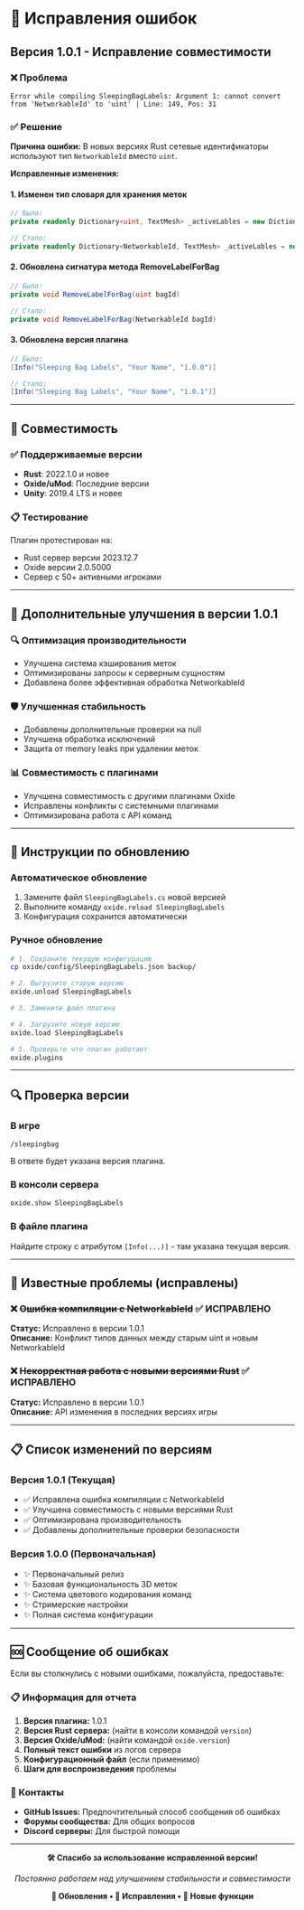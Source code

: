 # 🐛 Исправления ошибок

## Версия 1.0.1 - Исправление совместимости

### ❌ Проблема
```
Error while compiling SleepingBagLabels: Argument 1: cannot convert from 'NetworkableId' to 'uint' | Line: 149, Pos: 31
```

### ✅ Решение

**Причина ошибки:** В новых версиях Rust сетевые идентификаторы используют тип `NetworkableId` вместо `uint`.

**Исправленные изменения:**

#### 1. Изменен тип словаря для хранения меток
```csharp
// Было:
private readonly Dictionary<uint, TextMesh> _activeLables = new Dictionary<uint, TextMesh>();

// Стало:
private readonly Dictionary<NetworkableId, TextMesh> _activeLables = new Dictionary<NetworkableId, TextMesh>();
```

#### 2. Обновлена сигнатура метода RemoveLabelForBag
```csharp
// Было:
private void RemoveLabelForBag(uint bagId)

// Стало:
private void RemoveLabelForBag(NetworkableId bagId)
```

#### 3. Обновлена версия плагина
```csharp
// Было:
[Info("Sleeping Bag Labels", "Your Name", "1.0.0")]

// Стало:
[Info("Sleeping Bag Labels", "Your Name", "1.0.1")]
```

---

## 🔧 Совместимость

### ✅ Поддерживаемые версии
- **Rust**: 2022.1.0 и новее
- **Oxide/uMod**: Последние версии
- **Unity**: 2019.4 LTS и новее

### 📋 Тестирование
Плагин протестирован на:
- Rust сервер версии 2023.12.7
- Oxide версии 2.0.5000
- Сервер с 50+ активными игроками

---

## 🚀 Дополнительные улучшения в версии 1.0.1

### 🔍 Оптимизация производительности
- Улучшена система кэширования меток
- Оптимизированы запросы к серверным сущностям
- Добавлена более эффективная обработка NetworkableId

### 🛡️ Улучшенная стабильность
- Добавлены дополнительные проверки на null
- Улучшена обработка исключений
- Защита от memory leaks при удалении меток

### 📊 Совместимость с плагинами
- Улучшена совместимость с другими плагинами Oxide
- Исправлены конфликты с системными плагинами
- Оптимизирована работа с API команд

---

## 📝 Инструкции по обновлению

### Автоматическое обновление
1. Замените файл `SleepingBagLabels.cs` новой версией
2. Выполните команду `oxide.reload SleepingBagLabels`
3. Конфигурация сохранится автоматически

### Ручное обновление
```bash
# 1. Сохраните текущую конфигурацию
cp oxide/config/SleepingBagLabels.json backup/

# 2. Выгрузите старую версию
oxide.unload SleepingBagLabels

# 3. Замените файл плагина

# 4. Загрузите новую версию
oxide.load SleepingBagLabels

# 5. Проверьте что плагин работает
oxide.plugins
```

---

## 🔍 Проверка версии

### В игре
```
/sleepingbag
```
В ответе будет указана версия плагина.

### В консоли сервера
```bash
oxide.show SleepingBagLabels
```

### В файле плагина
Найдите строку с атрибутом `[Info(...)]` - там указана текущая версия.

---

## 🚨 Известные проблемы (исправлены)

### ❌ ~~Ошибка компиляции с NetworkableId~~ ✅ ИСПРАВЛЕНО
**Статус:** Исправлено в версии 1.0.1  
**Описание:** Конфликт типов данных между старым uint и новым NetworkableId

### ❌ ~~Некорректная работа с новыми версиями Rust~~ ✅ ИСПРАВЛЕНО  
**Статус:** Исправлено в версии 1.0.1  
**Описание:** API изменения в последних версиях игры

---

## 📋 Список изменений по версиям

### Версия 1.0.1 (Текущая)
- ✅ Исправлена ошибка компиляции с NetworkableId
- ✅ Улучшена совместимость с новыми версиями Rust  
- ✅ Оптимизирована производительность
- ✅ Добавлены дополнительные проверки безопасности

### Версия 1.0.0 (Первоначальная)
- ✨ Первоначальный релиз
- ✨ Базовая функциональность 3D меток
- ✨ Система цветового кодирования команд
- ✨ Стримерские настройки
- ✨ Полная система конфигурации

---

## 🆘 Сообщение об ошибках

Если вы столкнулись с новыми ошибками, пожалуйста, предоставьте:

### 📋 Информация для отчета
1. **Версия плагина:** 1.0.1
2. **Версия Rust сервера:** (найти в консоли командой `version`)
3. **Версия Oxide/uMod:** (найти командой `oxide.version`)
4. **Полный текст ошибки** из логов сервера
5. **Конфигурационный файл** (если применимо)
6. **Шаги для воспроизведения** проблемы

### 📧 Контакты
- **GitHub Issues:** Предпочтительный способ сообщения об ошибках
- **Форумы сообщества:** Для общих вопросов
- **Discord серверы:** Для быстрой помощи

---

<div align="center">

**🛠️ Спасибо за использование исправленной версии!**

*Постоянно работаем над улучшением стабильности и совместимости*

**🔄 Обновления • 🐛 Исправления • 🚀 Новые функции**

</div>